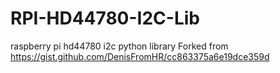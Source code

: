 # RPI-HD44780-I2C-Lib
raspberry pi hd44780 i2c python library
Forked from https://gist.github.com/DenisFromHR/cc863375a6e19dce359d
